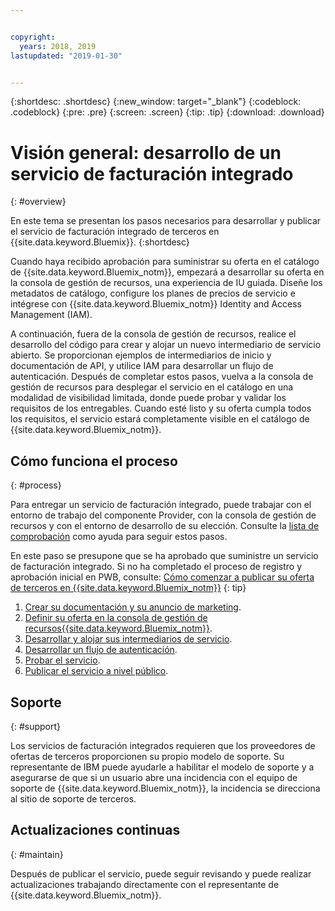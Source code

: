 ```yaml
---


copyright:
  years: 2018, 2019
lastupdated: "2019-01-30"


---
```


{:shortdesc: .shortdesc}
{:new_window: target="_blank"}
{:codeblock: .codeblock}
{:pre: .pre}
{:screen: .screen}
{:tip: .tip}
{:download: .download}

# Visión general: desarrollo de un servicio de facturación integrado
{: #overview}

En este tema se presentan los pasos necesarios para desarrollar y publicar el servicio de facturación integrado de terceros en {{site.data.keyword.Bluemix}}. 
{:shortdesc}

Cuando haya recibido aprobación para suministrar su oferta en el catálogo de {{site.data.keyword.Bluemix_notm}}, empezará a desarrollar su oferta en la consola de gestión de recursos, una experiencia de IU guiada. Diseñe los metadatos de catálogo, configure los planes de precios de servicio e intégrese con {{site.data.keyword.Bluemix_notm}} Identity and Access Management (IAM). 

A continuación, fuera de la consola de gestión de recursos, realice el desarrollo del código para crear y alojar un nuevo intermediario de servicio abierto. Se proporcionan ejemplos de intermediarios de inicio y documentación de API, y utilice IAM para desarrollar un flujo de autenticación. Después de completar estos pasos, vuelva a la consola de gestión de recursos para desplegar el servicio en el catálogo en una modalidad de visibilidad limitada, donde puede probar y validar los requisitos de los entregables. Cuando esté listo y su oferta cumpla todos los requisitos, el servicio estará completamente visible en el catálogo de {{site.data.keyword.Bluemix_notm}}.


## Cómo funciona el proceso
{: #process}

Para entregar un servicio de facturación integrado, puede trabajar con el entorno de trabajo del componente Provider, con la consola de gestión de recursos y con el entorno de desarrollo de su elección. Consulte la [lista de comprobación](/docs/third-party?topic=third-party-checklist#checklist) como ayuda para seguir estos pasos.

En este paso se presupone que se ha aprobado que suministre un servicio de facturación integrado. Si no ha completado el proceso de registro y aprobación inicial en PWB, consulte: [Cómo comenzar a publicar su oferta de terceros en {{site.data.keyword.Bluemix_notm}}](/docs/third-party/index.md?topic=third-party-get-started#get-started)
{: tip}

1. [Crear su documentación y su anuncio de marketing](/docs/third-party?topic=third-party-content-tasks#content-tasks).
2. [Definir su oferta en la consola de gestión de recursos{{site.data.keyword.Bluemix_notm}}](/docs/third-party?topic=third-party-step2-define#step2-define).
3. [Desarrollar y alojar sus intermediarios de servicio](/docs/third-party?topic=third-party-step3-osb#step3-osb).
4. [Desarrollar un flujo de autenticación](/docs/third-party?topic=third-party-step4-iam#step4-iam).
5. [Probar el servicio](/docs/third-party?topic=third-party-step5-pubtest#step5-pubtest).
6. [Publicar el servicio a nivel público](/docs/third-party?topic=third-party-public-releasing#public-releasing).

## Soporte
{: #support}

Los servicios de facturación integrados requieren que los proveedores de ofertas de terceros proporcionen su propio modelo de soporte. Su representante de IBM puede ayudarle a habilitar el modelo de soporte y a asegurarse de que si un usuario abre una incidencia con el equipo de soporte de {{site.data.keyword.Bluemix_notm}}, la incidencia se direcciona al sitio de soporte de terceros.

## Actualizaciones continuas
{: #maintain}

Después de publicar el servicio, puede seguir revisando y puede realizar actualizaciones trabajando directamente con el representante de {{site.data.keyword.Bluemix_notm}}.



